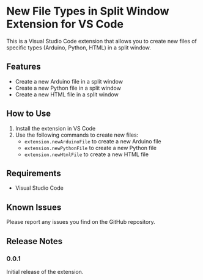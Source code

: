 # New File Types in Split Window Extension for VS Code

This is a Visual Studio Code extension that allows you to create new files of specific types (Arduino, Python, HTML) in a split window.

## Features

* Create a new Arduino file in a split window
* Create a new Python file in a split window
* Create a new HTML file in a split window

## How to Use

1. Install the extension in VS Code
2. Use the following commands to create new files:
   * `extension.newArduinoFile` to create a new Arduino file
   * `extension.newPythonFile` to create a new Python file
   * `extension.newHtmlFile` to create a new HTML file

## Requirements

* Visual Studio Code

## Known Issues

Please report any issues you find on the GitHub repository.

## Release Notes

### 0.0.1

Initial release of the extension.

